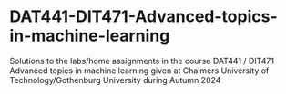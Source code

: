 # DAT441-DIT471-Advanced-topics-in-machine-learning
Solutions to the labs/home assignments in the course DAT441 / DIT471 Advanced topics in machine learning given at Chalmers University of Technology/Gothenburg University during Autumn 2024
